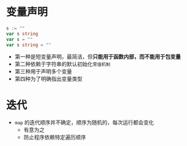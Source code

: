 # 变量声明

```go
s := ""
var s string
var s = ""
var s string = ""
```
- 第一种是短变量声明，最简洁，但**只能用于函数内部，而不能用于包变量**
- 第二种依赖于字符串的默认初始化`零值机制`
- 第三种用于声明多个变量
- 第四种为了明确指出变量类型

# 迭代
- `map` 的迭代顺序并不确定，顺序为随机的，每次运行都会变化
  - 有意为之
  - 防止程序依赖特定遍历顺序

